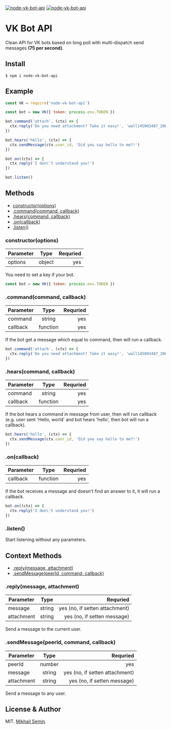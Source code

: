 [![node-vk-bot-api](https://img.shields.io/npm/v/node-vk-bot-api.svg?style=flat-square)](https://www.npmjs.com/package/node-vk-bot-api/)
[![node-vk-bot-api](https://img.shields.io/badge/code%20style-standard-brightgreen.svg?style=flat-square)](http://standardjs.com/)

# VK Bot API

Clean API for VK bots based on long poll with multi-dispatch send messages **(75 per second)**.

## Install

```
$ npm i node-vk-bot-api
```

## Example

```javascript
const VK = require('node-vk-bot-api')

const bot = new VK({ token: process.env.TOKEN })

bot.command('attach', (ctx) => {
  ctx.reply('Do you need attachment? Take it easy!', 'wall145003487_2068')
})

bot.hears('hello', (ctx) => {
  ctx.sendMessage(ctx.user_id, 'Did you say hello to me?!')
})

bot.on((ctx) => {
  ctx.reply('I don\'t understand you!')
})

bot.listen()
```

## Methods

* [constructor(options)](#constructoroptions)
* [.command(command, callback)](#commandcommand-callback)
* [.hears(command, callback)](#hearscommand-callback)
* [.on(callback)](#oncallback)
* [.listen()](#listen)

### constructor(options)

| Parameter  | Type      | Requried  |
| -----------|:---------:| ---------:|
| options    | object    | yes       |

You need to set a key if your bot.

```javascript
const bot = new VK({ token: process.env.TOKEN })
```

### .command(command, callback)

| Parameter  | Type      | Requried  |
| -----------|:---------:| ---------:|
| command    | string    | yes       |
| callback   | function  | yes       |

If the bot get a message which equal to command, then will run a callback.

```javascript
bot.command('attach', (ctx) => {
  ctx.reply('Do you need attachment? Take it easy!', 'wall145003487_2068')
})
```

### .hears(command, callback)

| Parameter  | Type      | Requried  |
| -----------|:---------:| ---------:|
| command    | string    | yes       |
| callback   | function  | yes       |

If the bot hears a command in message from user, then will run callback (e.g. user sent 'Hello, world' and bot hears 'hello', then bot will run a callback).

```javascript
bot.hears('hello', (ctx) => {
  ctx.sendMessage(ctx.user_id, 'Did you say hello to me?!')
})
```

### .on(callback)

| Parameter  | Type      | Requried  |
| -----------|:---------:| ---------:|
| callback   | function  | yes       |

If the bot receives a message and doesn't find an answer to it, it will run a callback.

```javascript
bot.on((ctx) => {
  ctx.reply('I don\'t understand you!')
})
```

### .listen()

Start listening without any parameters.

## Context Methods

* [.reply(message, attachment)](#replymessage-attachment)
* [.sendMessage(peerId, command, callback)](#sendmessagepeerid-command-callback)

### .reply(message, attachment)

| Parameter  | Type      | Requried                         |
| -----------|:---------:| --------------------------------:|
| message    | string    | yes (no, if setten attachment)   |
| attachment | string    | yes (no, if setten message)      |

Send a message to the current user.

### .sendMessage(peerId, command, callback)

| Parameter  | Type      | Requried                         |
| -----------|:---------:| --------------------------------:|
| peerId     | number    | yes                              |
| message    | string    | yes (no, if setten attachment)   |
| attachment | string    | yes (no, if setten message)      |

Send a message to any user.

## License & Author

MIT. [Mikhail Semin](https://vk.com/bifot).
